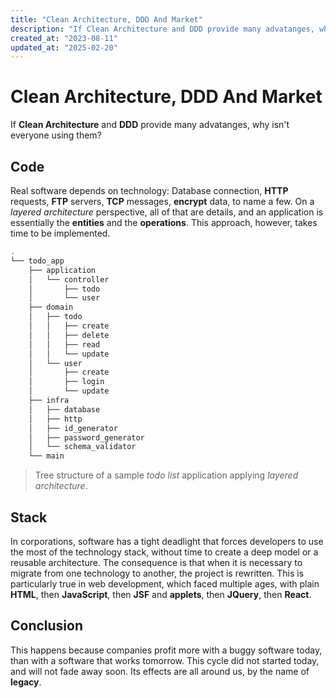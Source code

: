 ```yaml
---
title: "Clean Architecture, DDD And Market"
description: "If Clean Architecture and DDD provide many advatanges, why isn't everyone using them?"
created_at: "2023-08-11"
updated_at: "2025-02-20"
---
```


# Clean Architecture, DDD And Market

If **Clean Architecture** and **DDD** provide many advatanges, why isn't everyone
using them?

## Code

Real software depends on technology: Database connection, **HTTP** requests, **FTP** servers,
**TCP** messages, **encrypt** data, to name a few. On a _layered architecture_ perspective, all of
that are details, and an application is essentially the **entities** and the **operations**. This
approach, however, takes time to be implemented.

```bash
.
└── todo_app
    ├── application
    │   └── controller
    │       ├── todo
    │       └── user
    ├── domain
    │   ├── todo
    │   │   ├── create
    │   │   ├── delete
    │   │   ├── read
    │   │   └── update
    │   └── user
    │       ├── create
    │       ├── login
    │       └── update
    ├── infra
    │   ├── database
    │   ├── http
    │   ├── id_generator
    │   ├── password_generator
    │   └── schema_validator
    └── main
```

> Tree structure of a sample _todo list_ application applying _layered architecture_.

## Stack

In corporations, software has a tight deadlight that forces developers to use the most of the
technology stack, without time to create a deep model or a reusable architecture. The consequence is
that when it is necessary to migrate from one technology to another, the project is rewritten. This
is particularly true in web development, which faced multiple ages, with plain **HTML**, then
**JavaScript**, then **JSF** and **applets**, then **JQuery**, then **React**.

## Conclusion

This happens because companies profit more with a buggy software today, than with a software that
works tomorrow. This cycle did not started today, and will not fade away soon. Its effects are all
around us, by the name of **legacy**.
